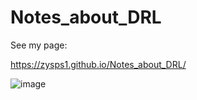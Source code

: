 # Notes_about_DRL
See my page:

https://zysps1.github.io/Notes_about_DRL/

![image](https://github.com/user-attachments/assets/6b16da61-4e0a-4745-81bc-c69bf2834806)

